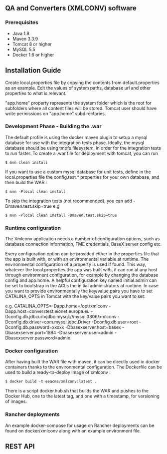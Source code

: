 ## QA and Converters (XMLCONV) software

### Prerequisites

* Java 1.8
* Maven 3.3.9
* Tomcat 8 or higher
* MySQL 5.5
* Docker 1.6 or higher

## Installation Guide

Create local.properties file by copying the contents from default.properties as an example.
Edit the values of system paths, database url and other properties to what is relevant.

"app.home" property represents the system folder which is the root for subfolders where all content files will be stored.
Tomcat user should have write permissions on "app.home" subdirectories.

### Development Phase - Building the .war

The default profile is using the docker maven plugin to setup a mysql database for use with the integration tests phase.
Ideally, the mysql database should be using tmpfs filesystem, in order for the integration tests to run faster.
To create a .war file for deployment with tomcat, you can run

    $ mvn clean install

If you want to use a custom mysql database for unit tests, define in the local.properties file the config.test.* properties for your own database, and then build the WAR :

    $ mvn -Plocal clean install

To skip the integration tests (not recommended), you can add -Dmaven.test.skip=true e.g

    $ mvn -Plocal clean install -Dmaven.test.skip=true

### Runtime configuration

The Xmlconv application needs a number of configuration options, such as database connection information, FME credentials, BaseX server config etc.

Every configuration option can be provided either in the properties file that the app is built with, or with an environmental variable at runtime. 
The environmental configuration of a property is used if found. 
This way, whatever the local.properties the app was built with, it can run at any host through environment configuration, for example by changing the database config and app.home.
A helpful configuration key named initial.admin can be set to bootstrap in the ACLs the initial administrators at runtime. 
In case you want to provide environmentally the key/value pairs you have to set CATALINA_OPTS in Tomcat with the key/value pairs you want to set:

e.g. CATALINA_OPTS=-Dapp.home=/opt/xmlconv -Dapp.host=converstest.eionet.europa.eu -Dconfig.db.jdbcurl=jdbc:mysql://mysql:3306/xmlconv -Dconfig.db.driver=com.mysql.jdbc.Driver -Dconfig.db.user=root -Dconfig.db.password=xxxxx -Dbasexserver.host=basex -Dbasexserver.port=1984 -Dbasexserver.user=admin -Dbasexserver.password=admin

### Docker configuration

After having built the WAR file with maven, it can be directly used in docker containers thanks to the environmental configuration. The Dockerfile can be used to build a ready-to-deploy image of xmlconv :

    $ docker build -t eeacms/xmlconv:latest .

There is a script docker.hub.sh that builds the WAR and pushes to the Docker Hub, one to the latest tag, and one with a timestamp, for versioning of images.

### Rancher deployments

An example docker-compose for usage on Rancher deployments can be found on docker/xmlconv along with an example environment file.

## REST API 
